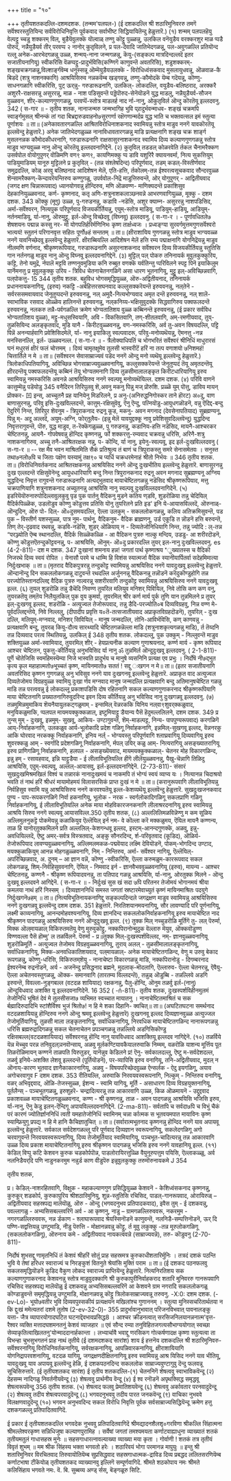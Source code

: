 +++
title = "१०"

+++
तृतीयशतकदल्लि-दशमदशक. (तन्मम'पलपल-) 
(ई दशकदल्लि श्री शठारिमुनिवररु तमगॆ सर्वॆश्वरस्तुतियिन्द सर्वविरोधिनिवृत्ति पूर्वकवाद सर्वाभीष्ट सिद्धियायितॆन्दु हेळुत्तारॆ.) 
(१) शन्मम् पलपलहॆयु वेल्पट्टु च्चडु 
शक्करम् विल्, 
बुडैयॆवुलक्कॆ यॊल्वाळ् तण्णु कॊट्टु 
पुळ्ळ‌न्नु, उलकिल 
वनॆयुडैय वरक्करशुर माळ प्पडै पॊरुद, नन्नैयुडैयर्व तीर् परवप्प २ नानोर् 
कुतृविलने, 
प्र पल-देवादि जातिभेदगळन्नू, पल-अवुगळल्लि प्रतियॊन्द रल्लू अनेक-आरभेदगळन्नू उळ्ळ, शन्मय्-नाना जन्मगळन्नू, कॆयु-(सङ्कल्प मात्रदिन्दल्लदॆ इतर सजातीयनागियू) स्वीकरिसि वॆळप्पट्टु-प्रादुर्भविसि(कण्णिगॆ काणुवन्तॆ अवतरिसि), शडुशक्करम्- शङ्खचक्रगळन्नू,विल्शार्ङ्गवॆम्ब धनुस्सन्नू ऒम्मॆयुडैयउलक्कॆ - विरोधिध्वंसकवाद मुसलायुधवन्नू, ऒळवाळ-कै बिडदॆ (शत्रु नाशनक्कागि) आश्रयिसिरुव नन्नकवॆम्ब खड्गवन्नू, तण्णु-कौमोदकॆ यॆम्ब गदॆयन्नू, कॊण्णु-साधनगळागि स्वीकरिसि, पुट् ऊर्‌न्नु- गरुडारूढनागि, उलकिल्- लोकदल्लि, वयुडैय-बलिष्ठराद, अरक्करै अशुररै-राक्षसरन्नू असुररन्नू, माळ - नाश पडिसुवन्तॆ पड्डॆपॊरुद-सेनॆयॊडनॆ युद्ध माडलु, नन्नैयुडैयर्व-सौजन वुळ्ळवन, शीर्-कल्याणगुणगळन्नु, परवप्पॆं-स्तोत्र माडलर्ह नाद र्ना-नानु, ओ‌कुतृविर्ल ऒन्दु कॊरतॆयू इल्लदवनु. 
342 
( स-गार ॥ - 
तृतीय शतक, 
नानाजन्मरु जन्मभागिह भुवि प्र्रादुर्भवन्माधव- शङ्खं चक्रमपि स्वार्ङ्गमुसल्‌ श्रीनन्कं तां गदा बिभ्रद्दारुडवाहनो७सुरगर्णा रक्षॆगणान्मर्दय्र युद्ध भाति च भक्तवत्सल इमं स्तुत्या 
पूर्णाशयः ॥ 
ता॥ (अनेकावतारगळल्लि आश्रितविरोधिनाशकनाद स्वामियन्नु स्तोत्र माडुव ननगॆ यावकॊरतॆयू इल्लवॆन्दु हेळुत्तारॆ.) अनेक जातिभेदगळुळ्ळ नानाविधावतारगळन्नु माडि प्रत्यक्षनागि शङ्ख चक्र शार्ङ्ग मुसलनन्नक कौमोदकीधरनागि, गरुडारूढनागि राक्षसासुरनाशकनाद स्वामिय दिव्य कल्याणगुणगळन्नु स्तोत्र माडुव भाग्यवुळ्ळ नानु ऒन्दु कॊरतॆयू इल्लदवनागिद्देनॆ. 
(२) कुतृविल् तडडल् कोळरवेति र्तकल 
चैनामरैक्कण 
उसर्वपोल वो‌योगुपुणर्‌ वॊळिमणि 
वण९ कण९, 
कायणिमक्कु प्प डावि यशुरिरै 
क्यायनवर्मा, नित्य सुकत्तियुम् पाडियुमाडियम् 
यानूरु मुट्टिलने 
प्र कुतृविल् - (तन्न संश्लेषदिन्द) परिपूर्णवाद, तडम् कडल्-विस्तीर्णवाद समुद्रदल्लि, कोळ् अरवु बलिष्ठनाद आदिशेषन मेलॆ, एति-हत्ति, र्तकोलम्-तन्न ईश्वरत्वसूचकवाद सौन्दरवुळ्ळ शॆन्सामरैक्कण्-कॆन्दावरॆयन्तिरुव कण्णुगळु, उपर्ववोल-निद्रॆ माडुत्तिरुवन्तॆ, ओर् योगुपुणर्‌ - आद्वितीयवाद (जगद क्षण चिन्नारूपवाद) ध्यानयोगवन्नु हॊन्दिरुव, मणि ऒळवण्ण- माणिक्यदन्तॆ प्रकाशिसुव देहकानियुळ्ळवनाद, कर्ण- कृष्णनाद, कतृ अणि-शत्रुनाशकलाञ्छनवन्ने आभरणवागियुळ्ळ, मूक्कु - 
दशम दशक. 
343 
कॊक्कु (मूगु) उळ्ळ, पु-गरुडनन्नु, कडावि -नडॆसि, अशुर क्याम्न- असुररन्नु नाशपडिसिद, अर्मा-सर्वॆश्वरन, नित्यपुक परिपूर्णवाद विजयकीर्तियन्नु, एयुम्-स्तोत्र माडियू, पाडियुम्-हाडियू, आडियुम्-नर्तनमाडियू, र्या-नानु, ऒरुमुट्टु, इर्ल-ऒन्दु विच्छेदवू (विघ्नवू) इल्लदवनु. 
( स-गा-र । - 
पूर्णावधितले७ शेषशयनः पद्मान्न कस्सु नर- 
र्मा योगपतिर्हरिर्मणिनिभः कृष्ण तार्क्षध्वजः । प्रध्वङ्ग्या सुरवर्गमुत्तमगुणसर्वॆश्वरो भात्ययं! स्तुतनं परिगानवृत्त सहितः पूर्णो७हं सन्ततम् ॥ 
ता॥ (क्षीराशायिय गुणगळन्नु स्तोत्र माडुव भाग्यवळ्ळ ननगॆ यावनिच्छेदवू इल्लवॆन्दु हेळुत्तारॆ. क्षीराब्बियल्लि आदिशेषन मेलॆ हत्ति रम्य पद्माक्षनागि योगनिद्रॆयन्नु माडुव नीलमणि वर्णनाद, श्रीकृष्णरूपियाद, गरुडारूढनागि असुरनाशकनाद सर्वॆश्वरन दिव्य विजयकीर्तियन्नु स्तुतिसि गान नर्तनगळु माडुव नानु ऒन्दु विघ्नवू इल्लदवनागिद्देनॆ. 
(३) मुट्टिल् पल् पोकरु तनिनायर्क 
मूवुलकुक्कुरिय, 
कट्टि, तेनो यमुद्रॆ, र्नपालॆ 
मट्टवि तण्णनुवमुडिया 
कनि रुब्बुत 
वणक्कॆ यर्वतिन्त्तु 
प्परिविलने 
स्पट्ट पिनॆ इयाकिलुम यार्नॆमनत्तु 
प्र मूवुलकुक्कु उरिय - त्रिविध चेतनाचेतनगळिगॆ असा धारण भूतनागियू, मुट्टु इल्-अविच्छिन्नवागि, पल्‌पोकत्तु- 
15 
344 
तृतीय शतक. 
बहुविध भोगसमृद्धियुळ्ळ, ऒरु-अद्वितीयनाद, तनिनायर्क प्रधाननायकनागियू, (इरुव) नकट्टि -अर्बहित्तरसघनवाद कल्लुसक्करॆयन्तॆ इरुववनन्नू, नल्‌तेनॆ - सर्वरससमवायवाद जेनुतुप्पदन्तॆ इरुववनन्नू, नल् अमुदै-नित्यभोग्यवाद अमृत दन्तॆ इरुववनन्नू, नल्‌ शालॆ-स्वाभाविक रसवाद ऒळ्ळॆय हालिनन्तॆ इरुववनन्नू, नल्‌कनिय्य-भक्षिसुवुदक्कॆ सिद्धवागिरुव पक्वफलदन्तॆ इरुववनन्नू, नलकरु तन्नै-पर्वगळल्लि क्रमेण भोग्यतातिशय वुळ्ळ कब्बिनन्तॆ इरुववनन्नू, (ई प्रकार सर्वविध भोग्यतातिशय वुळ्ळ), मट्टु-मधुसस्वियागि, अवि - विकसितवागि, तण्-शीतलवागि, अम्-रमणीयवाद, तुय्-तुळसियिन्द अलङ्कृतवाद, मुडि यानै - किरीटवुळ्ळवनन्नु, वण-नमस्करिसि, अर्व तु-अवन विषयदल्लि, पट्टि पिन्नॆ अनन्यार्हवागि प्रवेशिसिदमेलॆ, र्या- नानु इयाकिलु स्वल्पवादरू, परिवु-मनोव्यथॆयन्नु, ऎमनत्तु -नन्न मनस्सिनल्लि, इर्ल- उळ्ळवनल्ल. 
( स-गा-र ॥ - 
त्रैलोक्याधिपतिं च भोगभरितं सर्वॆश्वरं श्रीनिधिं माधुरारसं घनं मधुरसं क्षीरं फलं चोत्तमम् । दिव्यं चामृतक्षुमेव तुलसी भास्वरीटॆं हरिं ना तत्प वणाशयो ७निशमहं! चित्तार्तिले न मे ॥ 
ता॥ (सर्वॆश्वरन सेवासाम्राज्यवं पडॆद ननगॆ ऒन्दु मनो व्यथॆयू इल्लवॆन्दु हेळुत्तारॆ.) त्रिलोकाधिपतियागियू, अविच्छिन्न भोगसाम्राज्यवुळ्ळवनागियू, कल्लुसक्करॆयन्तॆ जेनुतुप्पदं तॆयू अमृतदन्तॆयू क्षीरदन्तॆयू पक्वफलदन्तॆयू कब्बिनं तॆयू भोग्यतमनागि दिव्य तुळसीमालालङ्कृत किरीटधारियागियू इरुव स्वामियन्नु नमस्करिसि अवनन्ने आश्रयिसिरुव ननगॆ स्वल्पवू मनोव्यथॆयिल्ल. 
दशम दशक. 
(४) परिवि वाणनॆ कात्तुम्मॆन्नु पडॆयोडु 
345 
वनैदिरन 
तिरिपुलवु शॆ,अवनु मकनु पिन्नु मज् 
प्रॊरुशि. प्रळ्ळॆ 
युम् पॊ‌त्तु, 
डाविय मायन्‌ प्रॊक्कर- 
凹 
इन्स्, आच्चुतनै प्रह यानियेनु 
मिडरिलने, 
प्र अनु-(अनिरुद्धनिगोस्कर ताने हॊरट) अ०दु, वाण 
बाणासुरनन्नु, परिवु इसि-दुःखविल्लदन्तॆ, कात्तुम्-रक्षिसुवॆवु, ऎनु ऎन्दु, पत्नियॊडु-आयुधगळॊडनॆ, वन्नु ऎदि‌द्द-बन्दु ऎदुरिगॆ निन्त, तिरिपुर शॆवनुम - त्रिपुराकनाद रुद्रनू कूड, मकनु- अवन मगनाद (देवसेनापतियाद) सुब्रह्मण्यनू, पिन्नु म्- अदू अल्लदॆ, अयुम्-अग्नि, फोर्‌तुलैय- (इन्नु मेलॆ यावयुद्दक्कू नावु प्रवेशिसुवदिल्लवॆन्दु) युद्धदिन्द निवृत्तरागुवन्तॆ, पॊरु, युद्ध माडुव, त-रॆक्कॆगळुळ्ळ, पु गरुडनन्नु, कडानिय-हत्ति नडॆसिद, मायनै-आश्चरकर चेष्टितनन्नु, आयनै- गोपवेषवन्नु हॊन्दिद कृष्णनन्नु, र्फो शक्करत्तु-रम्यवाद चक्रवन्नु धरिसि, अरिनै-शत्रु नाशकनागिरुव, अच्चु तनै-आश्रितरक्षक नन्नु, प- कॊन्दि, र्या नानु, इयेनु-स्वल्पवू, इद‌ इर्ल-दुःखविल्लदवनु 
( स-गा-र ॥ -- 
रक्ष मैव भवन माश्रितमिति सैकं प्रतिश्रुत्य तं बाणं च त्रिपुराकस्तु समरे सेनासमेतवः । सनुस्त 
तथा७नलो७पि च जिताः पक्षॆण यस्यामुं 
तक्ष९० च प्यर्धि चक्रधरमेनाहं श्रीतो निर्भयः ॥ 
346 
तृतीय शतक. 
ता॥ (विरोधिनिवर्तकनाद आश्रितरक्षकनन्नु आश्रयिसिद ननगॆ ऒन्दु दुःखभीतिय इल्लवॆन्दु हेळुत्तारॆ. बाणासुरनन्नु दुःख एल्लदन्तॆ रक्षिसुवॆनॆन्दु आयुधधारियागि बन्दु निन्त त्रिपुरानकनाद रुद्रनू अवन मगनाद सुब्रह्मण्यनू अग्निय युद्धदिन्द निवृत्त रागुवन्तॆ गरुडारूढनागि अत्यद्भुतवाद मायाचेष्टितगळन्नु नडॆसिद श्रीकृष्णरूपियाद, मत्तु चक्रपाणियागि शत्रुनाशकनाद अच्युतनन्नु आश्रयिसि नानु स्वल्पवू दुःखविल्लदवनागिदेनॆ. (५) इडरियॆयॊरुनारुपोदिल्लावुलकुवु 
पृड‌ पुक पार्तनु वैदिकनु मुडने 
कतिय 
ण्‌‌डवि, 
शुडरॊळिया तन्नु चेदियिल् 
वैदिर्कपिळ्ळॆक, 
उडलॊडुव कॊण्णु कॊडुत्तव प्रतिसि 
यॊनु तुयरिलने 
प्रति इड‌' इनि ये-आयासविल्लदॆ, ऒरुनाळ्-ऒन्दुदिन, ऒरु पो- दिल्- ऒ०दुसमयदल्लि, ऎल्ला उलकुम् - सकललोकगळन्नु, कलिय अतिक्रमिसुवन्तॆ, पड‌ पुक – विस्तीर्ण यशस्सुळ्ळ, पात्र नुम- पार्थनू, वैदिकनुम- वैदिक ब्राह्मणनू, उर्ड एकूडि त न्नॊडनॆ हत्ति बरुवन्तॆ, तिण् तेर्-दृढवाद रथवन्नु, कडवि-नडॆसि, शुडर् ऒळियाय् न - दिव्यतेजोनिधियागि निन्त, तन्नु ज्योदि : ल्-तन्न “परञ्ज्योति ऎम्ब स्थानदल्लि, वैदिर्क सिळ्ळॆकळ्ळि - आ वैदिकन पुत्ररु नाल्कु मन्दिय, उडडु- आ शरीरदॊडनॆ, कॊण्णु कॊडुत्तऎतन्दुकॊट्टवनन्नु, प- आश्रयिसि, ऒनुम्- 
ऒ०दु प्रकारदल्लि तुयर् इल-नानु दुःखविल्लदवनु. 
es 
(4-2-811)- 
दश म दशक. 
347 
दुःखानां शमनाय हन्न! जगतां पार्थ कृष्णाश्रय *ुख्यातस्स च वैदिकॊ निजरथे दिव्य स्वयं रोपित । येनासौ परमे च धाम्मि हि विशंस स्यात्मर्जा वैदिक स्यानीयार्पितर्वा सदेहमिमात्या निर्दुःखभाक् ॥ 
ता॥ (मृतराद वैदिकपुत्ररन्नु तन्दुकॊट्ट स्वामियन्नु आश्रयिसिद ननगॆ यावदुःखवू इल्लवॆन्दु हेळुत्तारॆ. ऒन्दानॊन्दु दिन सकललोकगळन्नू दाटुवन्तॆ रथदल्लि अर्जुननन्नू वैदिकनन्नू तन्नॊडनॆ करॆदुकॊण्डुहोगि तन्न परज्योतिस्तानदल्लिद्द वैदिक पुत्ररु नाल्वरन्नू सशरीरवागि तन्दुकॊट्ट स्वामियन्नु आश्रयिसिरुव ननगॆ यावदुःखवू इल्ल. 
(६) तुयल् शुडरॊळि तन्नु डैचॆदि निवण्ण 
तुयरिल मलियुव मनिशर् पिवियिल्, 
निवे 
तोसि कण कण वनु, 
तुयरळतॆयु तम्‌तॆय निलैयुलकिल् 
पुक वुय कुमर्वा, 
तुयरमिल् श्रीर कर्ण मार्य पुर्क तुणि 
यान‌ तुन्नमिलने 
प्र तुयर् इल्-दुःखगवू इल्लद, शडरॊळि - अत्युज्वल तेजोरूपवाद, तन्नु डैदि-परज्योति०ब दिव्यविग्रहवु, निन्न वण्ण मे-पूर्वदल्लिद्दन्तॆये, निवे निल्ललु, (दीपादीप प्रवृत्ति य०तॆ-तत्सजातीयवाद अप्राकृतविग्रहदॊडनॆ), तुयरिल् - दुःख दल्लि, मलियुम्-मग्नवाद, मनिशर् सिवियिल् - मानुष जन्मदल्लि, तोनि-आविर्भविसि, कण् काणवन्नु - प्रत्यक्षवागि बन्दु, तुयरळ् कियु-दौत्य सारथ्यादि चेष्टितगळन्नॆल्ला माडि (शत्रुनाशकृत्यगळन्नु माडि), र्त तॆय्दनि तन्न दिव्यवाद परत्व स्थितियन्नु, उलकिल् 
ई 
348 
तृतीय शतक. 
लोकदल्लू, पुक उक्कुम् - निल्लुवन्तॆ माडुव शक्तियुळ्ळ अर्मा-स्वामियाद, तुयरमिल् शीर् - हेयप्रत्यनीक कल्याण गुणाश्रयनाद, कर्ण्ण मार्य - कृष्ण रूपियाद आश्चर चेष्टितन, पुकत्तु-कीर्तियन्नु अनुभविसिद र्या नानु ॐ तुन्नमिर्ल ऒन्दुदुःखवू इल्लदवनु. 
( 2-1-811)- 
पूर्णॆ चॊतेजिसि स्वमहिमस्यॆम्या निजे भास्वति प्रादुर्भय च मानुषे व्यसनिनि प्रत्यक्ष एव प्रभुः । निर्दोषॆ नी७द्भुत कृत्य कृल महाहात्मतो७भूच्चतं कृष्ण, मायिनमातो७ सततं ! सद्दु ःखगन न मे॥ 
ता॥ (इतर सजातीयनागि अवतरिसिद कृष्णन गुणगळन्नु अनु भविसुव ननगॆ याव दुःखगनवू इल्लवॆन्दु हेळुत्तारॆ. अप्राकृत वाद अत्युज्वल दिव्यतेजोमय विग्रहवुळ्ळ स्वामियु दुःखा र्णव मग्नवाद मानुष जन्मदल्लि प्रत्यक्षवागि बन्दु अतिमानुषचेष्टित गळन्नु माडि तन्न परत्ववन्नु ई लोकदल्लू प्रकाशपडिसि दोष रहितनागि सकल कल्याणगुणाकरनाद श्रीकृष्णरूपियागि माया चेष्टितनागि प्रख्यातनागिरुवुदरिन्द इवन दिव्य कीर्तियन्नु अनु भविसिद नानु दुःखगन्नवू इल्लदवनु. 
(७) तन्नमुमिन्नमुमाकिय 
शॆय‌नैयायुलकट्गळुमाम् - इन्समिल् वॆन्नरककि यिनिय 
नल्‌वा९शुवर्‌क्कळुवाद, 
मनुयि‌कळुमाकि, प्पलपल 
मायमयक्कुक्कळाल्, 
इष्टुमियाट्टु डैयान्य 
पैसॆ हॆदुमल्ललिलने, 
दशम दशक. 
349 
प्र तुन्स् मुम् - दुःखवू, इन्नमुम्- सुखवू, आकिय- उण्टागुवन्तॆ, शॆम्-माडल्पट्ट, निन्य- पापपुण्यरूपवाद) करगळिगॆ आय्-निर्वाहकनागि, उलकळुव आर्य-भूलोकादि प्रदेश गळिगू निर्वाहकनागि, इन्नमिल्-सुखगवू इल्लद, वॆन्ननरकु आकि घोरवाद नरकक्कू निर्वाहकनागि, इनिय नर्ल्‌ - भोग्यवस्तु परिपूर्णवागि श्लाघ्रवागियू दिव्यवागियू इरुव शुवरक्कळु आम् - स्वर्गादि प्रदेशगळिगू निर्वाहकनागि, र्मपल् उयिर् कळु आम्- नित्यरागियू असङ्ख्यातरागियू इरुव प्राणिगळिगू निर्वाहकनागि, हलपल - असङ्ख्यॆयवाद, मायमयक्कुक्कळाल्- चेतनर मोह विकारगळिन्द, इन्नु हम् - रसावहवाद, इन्नि याट्टुडैया - ई लीलाविभूतियल्लि हीगॆ लीलॆयुळ्ळवनन्नु, पैखु-चॆन्नागि तिळिदु आश्रयिसि, एदुम्-स्वल्पवू, अल्लल्-आयासवु, इर्ल-इल्लदवनागिद्देनॆ. 
(2-73-811)- 
संसारं सुखदुःखमिश्रमखिलं विश्वं च तन्नारकं नानादुःखमयं च नाकमपि तं भोग्यं स्वयं व्याप्य यः । नित्यानन्न चिदाश्रयो भवति तं नाथं हरिं श्रीधरं मायामोहमयं विलासरसिकं प्राप्त दुःखं न मे ॥ 
ता॥ (करानुरूपवागि लीलाविभूतियन्नु निर्वहिसुव स्वामि यन्नु आश्रयिसिरुव ननगॆ करवश्यतॆयू इल्ल-केशव्यथॆयू इल्लवॆन्दु हेळुत्तारॆ. सुखदुःखजनकवाद पुण्य - पाप-रूपकरगळिगॆ निर्वा हकनागियू, भूलोक - नरक - स्वर्गलोकादिगळिगू सकलप्राणि गळिगू निर्वाहकनागियू, ई लीलाविभूतियल्लि अनेक माया मोहविकारजनकनागि लीलाश्ररदनागियू इरुव स्वामियन्नु आश्रयि सिरुव ननगॆ स्वल्पवू आयासविल्ल.350 
तृतीय शतक, 
(८) अल्ललिलिमळविन्नॆण्णु म कम‌ सूळिय 
अल्लिमुल‌नुकट्टॆ पोकमॆयन्नु कळाकियुव 
ऎल्लॆयिल् इर्न नम- वे कॊल्ला 
करॆ मक्कळुमय, 
ऎयिल मायनै कण्णन्य, ताळ हि 
यानोर्‌तुक्कमिलने 
प्रति अल्ललिल्-केशगन्धवू इल्लद, इस्टम्-आनन्दगुणक्कॆ, अळवु, इन्नु-अवधियिल्लदॆ, ऎष्टु अमर्-सर्वत्र विस्त्रतवाद, अङ्कु सौनरदिन्द, र्श-परिवृतवाद (कूडिद), ऒळिर्य-तेजोरूपियाद लावण्यवुळ्ळवनागियू, अल्लिमल‌मकळ-पद्मवॆयाद लक्ष्मि देवियॊडनॆ, पोकम्-भोगदिन्द उण्टाद, मयक्कुळाकियुम् आनन्न मोहगळुळ्ळवनागि, निम् - निन्तिरुव, अर्मा- सर्वॆश्वर नागियू, ऎल्लॆयिल्-अपरिच्छिन्नवाद, अ. दुनम् – आ ज्ञान वन्नॆ, कॊण्णु -स्वीकरिसि, ऎल्ला करुमळुम-काररूपवाद सकल लोकगळन्नू, शिम्-निर्वहिसुववनागि, ऎयिल् - निमवाद इर्न - ज्ञानवैभववुळ्ळवनागियू (इरुव), मायन्य - आश्चर चेष्टितनन्नु, कण्णनै - श्रीकृष्ण रूपियादवनन्नु, ता पतिपाद गळन्नु आश्रयिसि, र्या-नानु, ओरतुक्क मिलने - ऒन्दु दुःखवू इल्लदवने आगिद्देनॆ. 
( स-गा-र ॥ - 
निर्दुःखं सुस खं सदा ७पि परितनर तेजोमयं भोगानमयं श्रीया कमलया नाथं हरिं निस्सम् । दिव्यज्ञाननिधिं समस्त जगतां स्रष्टारमेवाच्युतं कृष्णं मायिनमाश्रितः पदयुगे निर्दुःखगनॆ७हम् ॥ 
ता॥ (नित्यविभूतिनायकनागिद्दु सङ्कल्पदिन्दले जगद्रक्षण माडुव स्वामियन्नु आश्रयिसिरुव ननगॆ दुःखगन्नवू इल्लवॆन्दु 
दशम दशक. 
351 
हेळुत्तारॆ. निरतिशयानमयनागियू, सौर लावण्यादि परि पूर्णनागियू, लक्ष्मी काव्यनागियू, आनन्दमोहवश्यनागियू, दिव्य ज्ञानदिन्द सकललोकनिर्वाहकनागियू इरुव मायाचेष्टित नाद श्रीकृष्णन पादगळन्नु आश्रयिसिरुव ननगॆ ऒन्दुदुःखवू इल्ल. 
(९) तुक्क मिल् नच्चुडरॊळि मूर्तिगॆ 
तु- लल् पॆरुर्मा, 
मिक्क ऒल्‌मायळाल् विकिरुतमतॆयु 
वेणु मुरुवुकॊट्टु, 
नक्कपिरानोन्मुदुक वॆल्लारु मॆयुव, 
ऒक्कवॊडुण्ण विण्णवल्ला पैसॆ हॊम्मु' 
ल 
तळर्विलने. 
पॆरुर्मा - 
प्र॥तुक्क मिल्-दुःखस्पर्शविल्लद, नम्- ज्ञानवुळ्ळवनागियू शुडरॊळिमूर्ति - अत्युज्वल तेजोमय विग्रहवुळ्ळवनागियू, तुराय् अलल् - तुळसीमालालङ्कृतनागियू, सर्वाधिकनागियू, मिक्क-अनवधिकातिशयवाद, पल्‌मायळाल्- अनेक मायाचेष्टितगळिन्द, वेणु म उरुवु बेकाद रूपगळन्नु, कॊण्णु-धरिसि, विकिरुतम्‌शॆयु - नानाचेष्टा विकारगळन्नु माडि, नक्कपिरानोडु - दिगम्बरनाद ईश्वरनॆम्ब रुद्रनॊडनॆ, अर्य - अजनॆन्दु प्रसिद्धनाद ब्रह्मने, मुदलाक्-मॊदलागि, ऎल्लारुव- ऎल्ला चेतनरन्नू, ऎवैयु-ऎल्ला अचेतनवस्तुगळन्नू, ऒक्क- समानवागि (तारतम्य विल्लदन्तॆ), तन्नुळ् ऒडुब्बि - तन्नल्लिये अडगि इरुवन्तॆ, विवल्ला-नुङ्गबल्ल (वटदळ शायियाद) रक्षकनन्नु, पैलु-हॊन्दि, ऒनुम तळर्वु इर्ल-(नानु) ऒन्दुविधवाद अशक्ति यू इल्लदवनागिदेनॆ. 
16 
352 
( -ñ-811)- 
तृतीय शतक, 
दुःखस्पर्शविहीनमुलमं तेजोनिधिं भूषितं देवं मे तुलसीसजा७ व्यभिमत स्वच्चात मायातनु । नानाचेष्टितमाश्रितं च सक र्बह्मादिरुदादिभि स्टांशैर्विश्व भुजं श्रितो७! न हि मे शका दिहानि- क्वचित्॥ 
ता॥ (अघटितघटना समर्थनाद वटदळशायियन्नु हॊन्दिरुव ननगॆ ऒन्दु श्रमवू इल्लवॆन्दु हेळुत्तारॆ) दुःखगनवू इल्लद दिव्यज्ञानवुळ्ळ अत्युज्जल तेजोमूर्तियागियू, तुळसी माला लङ्कृतनागियू, सर्वाधिकनागियू, निरवधिक मायाचेष्टितगळिन्द नानारूपगळन्नु धरिसि ब्रह्मरुद्रादिगळन्नू सकल चेतनाचेतन प्रपञ्चगळन्नू तन्नल्लिये अडगिसिकॊण्डु रक्षिसबल्ल(वटदळशायियाद) सर्वॆश्वरनन्नु हॊन्दि नानु यावविधवाद आशक्तियू इल्लदव नागिद्देनॆ. 
(१०) तळर्विये यॆन्न मॆच्चुव परन्न 
तनिवुदल्‌ञनवॊन्साय्, 
अळवु मूर्लकण्टियावकैयालरुवाकि 
निम्मम्, 
वळरॊळि याशन्य मूर्त्तिय पूत 
तिळरॊळिमायन् कण्णनॆ ताळपति 
यिरुतुडर्, 
यानॆन्नुव केडिलने 
प्र! ऎनु- सर्वकालदल्लू, ऎष्टु म-सर्वदेशदल्ल, तळर्वु इनिये-अशक्ति लेशवू इल्लदन्तॆ (पूर्तियॊडनॆ), पर-व्यापिसि इरुव वनागियू, तनि-अद्वितीयवाद, मुदल् न ऒनाय्-कारण भूतवाद ज्ञानैकाकारनागियू, अळवु - विषयपरिच्छेदवुळ्ळ ऐन्सर्लक - ऐदु इयगळिगू, अयाव अगोचरवागुव 
F 
दशम दशक. 
353 
रीतियल्लि, अरुवाकि निरवयवस्वरूपनागि, निल्कुम् - निन्तिरुव वनागियू, वळर् अभिवृद्दवाद, ऒळि-तेजस्सुळ्ळ, ईशन्य - स्वामि यागियू, मूर्ति - असाधारण दिव्य विग्रहयुक्तनागियू, पूर्तलैन्स् - पञ्चभूतगळन्नू, इरुशुहरॆ- चन्द्रादित्यरन्नू तन्न आकारवागि उळ्ळ, किळ‌ ऒळमायनॆ - उद्दुद्दवाद प्रकाशवळ्ळ मायाचेष्टितगळुळ्ळवनाद, कण्ण - श्री कृष्णनन्नु, ताळ - अवन पादगळन्नु आश्रयिसि भजिसि इरुव, र्या-नानु, ऎनु केडु इलन्-ऎन्दिगू अपायविल्लदवनागिद्देनॆ. 
(2-ma-811)- 
सर्वतापि च सर्वदा७पि च विभुं चैकं परं कारणं ज्योतिर्ज्ञाननिधिं त्वती यमहातेजोनिधिं स्वामिनम् चन्ना र्कात्मक स भूतवयमपात मायाविनः कृष्ण स्याम्फ्रियुगु प्रपद्य न हि मे हानि कैचिज्ञातुचित् ॥ 
ता॥ (सर्वारात्मभूतनाद कृष्णनन्नु हॊन्दिद ननगॆ याव अपायवू इल्लवॆन्दु हेळुत्तारॆ. सर्वकाल सर्वदेशगळल्लू परि पूर्णवाद दिव्यज्ञान स्वरूपनागियू, सकलेदगळिगू अगो चरवागुवन्तॆ निरवयवस्वरूपनागियू, दिव्य तेजोमूर्तियाद स्वामियागियू, पञ्चभूत-चादित्यरन्नू तन्न आकारवागि उळ्ळ दिव्य प्रकाश मायाचेष्टितनागियू इरुव श्रीकृष्णन पादगळन्नु भजिसि इरुव ननगॆ यावहानियू इल्ल. 
(११) केडिल् विप्पु कटि केशवन कुरुक‌ 
चडकोर्पपॊन्न, 
पाडलोरायिरत्तुळ्ळि वैयुनूरुपत्तुम 
पयिसि, ऎल्लाकळ्ळु, अर्व 
नलनिडैयर्‌दि पणि 
नाडुनकरमुम नन्नुर्ड काण 
वीडुपॆरु इन्नूवुलकुक्कु 
तरुमॊरुनायकमे 
J 
354 

तृतीय शतक, 

प्र। केडिल्-नाशरहितवागि, विक्षुक - महाकल्याणगुण प्रसिद्धियुळ्ळ केशवनॆ - केशिध्वंसकनाद कृष्णनन्नु, कुरुकूर् शडकोर्प, कुरुकापुरिय श्रीशठारिमुनियु, शून्न-स्तुतिसि रचिसिद, पाडल्-गानरूपवाद, ओरायिरुळ् – अद्वितीयवाद सहस्रपद्य मालॆयॊळु, ऒरु - ऒन्दु (भगवदनुभव प्रतिपादकवाद), इवैस तुम् - ई दशकवन्नु, पवल्ला‌गळु - अभ्यसिसबल्लवरिगॆ अर्व - आ कृष्णनु, नाडु – ग्रामगळल्लिरुववरू, नकरमुम - नगरगळल्लिरुववरू, नन्न र्डकाण - श्लाघारूपवाद श्रेयस्सिनॊडनॆ काणुवन्तॆ, नलनिडै-सम्पत्तिनॊडनॆ, ऊर् दि पण्णि-सद्वत्तियन्नु उण्टुमाडि, नीडु पॆरुत्ति - मोक्षानन्नवन्नु कॊट्टु, र्त मूवु लकुक्कु -तन्न मूरुलोकगळिगू (सकललोकगळिगू), ऒरुनाय कमे - अद्वितीयवाद नायकत्ववन्ने (साम्राज्यवन्नॆ), तरु- 
कॊडुवनु 
(2-70-811)- 

निर्दोषं शुभसद्दु णामृतनिधिं तं केशवं श्रीहरिं सोतुं प्राह सहस्रमत्र कुरुकाधीशतारिर्मुनिः । तत्रदं दशकं पठन्ति भुवि ये तेषां हरिधर स्वाराज्यं च निरङ्कुशं वितनुते श्रेयांसि मुक्तिं पराम ॥ 
ता॥ (ई दशकद पठनफलवु सकलसमृद्धियॊडनॆ कूडिद वैकुण लोकद स्वाराज्य प्राप्तियॆन्दु हेळुत्तारॆ. नित्यनिरतिशय सक कल्याणगुणाकरनाद केशवनन्नु स्तोत्र माडुवुदक्कागि श्री कुरुकापुरीनिर्वाहकराद शतारि मुनिवररु गानरूपवागि रचिसिद सहस्रपद्य मालॆयॊळु ई दशकवन्नु अभ्यसिसबल्लवरिगॆ आ केशवने ग्राम नगरादि सकललोकगळू कॊण्डाडुवन्तॆ समृमृद्धियन्नू उण्टुमाडि, मोक्षानन्नवन्नू कॊट्टु त्रिलोकसाम्राज्यवन्नू 
तरुवनु. 
-X:0: 
दशम दशक. 
(-ev-Lo)- 
भूयो७वतीर भुवि दिव्यवपुस्सकीयं प्रत्यक्षयन मखिलांश्च गुणाननम् । स्तुत्या मुनिस्सचरितार्थतया न कि द्दुःखं ममेत्यतरां दशमे तुतोष 
(2-ev-32-0)- 
355 
प्रादुर्भावानुभावात् परिजनविभवात् पावनालङ्कु यत्ता- 
जैत्र व्यापारयोगादघटित घटनाद्दॆवभावप्रसिद्ध8 । आश्चर क्रीडनत्वात् सरसिजनिलयानन्ननात्म'वृत्त- रैश्वर व्यक्ति मत्तादघशमनतनुं केशवं व्याजहार ॥ 
एवं सौन्द रम्या तनुविहितजगत्यसौभाग्ययोगात् स्वच्छा सेव्याकृतित्वाखिलतनु'योन्माददानार्हकान्ता । 
लभ्यार्चावै भवाद्दु णरसिकग गोत्कर्षणादक्ष कृष्णा स्तुत्यत्वा ता विभन्हा चुभसुभगतनं प्राह नाथं तृतीये 
(ई दशमदशकद सारांश) 
शाय 
ई हत्तनॆय दशकदल्लि श्री शठारिमुनिवरु-सर्वॆश्वरनागियू विरोधिनिवर्तकनागियू, सर्वरक्षकनागियू, आपन्निवारकनागियू, क्षीराशायियागि योगनिद्रापरवशनागियू, वटदळ यागियू, जगद्रक्षणदीक्षितनागियू इरुव स्वामियन्नु आश्र यिसिद ननगॆ याव भीतियू, यावदुःखवू याव अपायवू इल्लवॆन्दु हेळि, ई दशकपठनदिन्द सकललोक साम्राज्यवुण्टागुवु दॆन्दु फलवन्नू सूचिसिरुत्तारॆ. 
(ई तृतीयशतकद सारंश) 
ई तृतीय शतकदल्लि-(१) चेतननिगॆ शेषत्ववु स्वाभाविकवॆन्दू (२) देहसम्म नादिगळु निवर्तनीयवॆन्दू (३) शेषत्ववु प्रार्थनीय वॆन्दू (४) ई श्व रनॊडनॆ अपृथक्सिद्ध समृद्धवू शेषत्वरूपवॆन्दू 
356 
तृतीय शतक. 
(५) शेषत्वद फलवु प्रेमातिशयवॆन्दू (६) शेषत्ववु अर्कावतार परनवादुदॆन्दू (२) शेषत्ववु तदीय शेषत्वपरवादुदॆन्दू (८) भगवदनुभववु तदीय पारत जनकवॆन्दू (९) वाचिका नुभववे विलक्षणवादुदॆन्दू (१०) भगवन अनुभवदिन्द सकल विरोधि निवृत्ति पूर्वक सर्वसाम्राज्यसिद्धियॆन्दू क्रमेण हत्तु दशकगळल्लू प्रतिपादितवागिदॆ. 

ई प्रकार ई तृतीयशतकदल्लि भगवदेक नुभववु प्रतिपादितवागिदॆ 
श्रीमद्यादनशैलशृ०गरविणा श्रीकल्लि सिंहात्मना श्रीमल्लेश्वरकृष्ण सन्निधिजुषा कल्याणपुरामिह । सर्वेषां जगतां तमश्यमयता कर्णाटवाह्याधुना व्याख्यातं शतकं तृतीयमतुलं गाधासहस्र मुनेः ॥ 
सहसगाधारत्नावल्याख्या व्याख्या मया कृता । गोर्वाणी ! शतकं तत्र तृतीयं विवृतं शुभम् ॥ मम श्रीक सिंहस्य भक्ता भगवतो हरेः । शठारिवयं भोगा परमानन्न मापुयुः ॥ 
इन्तु श्री शतारिमुनिवर विरचितवाद तिरुवायॊतियॆम्ब 
सुप्रसिद्धवाद सहस्रगाधात्मक-द्राविड दिव्य प्रबद्धद ललितसरणियॆम्ब कर्णाटभाषा टीकॆयोळ् तृतीयशतकद व्याख्यानवु इल्लिगॆ सम्पूर्णवागिदॆ. 
श्रीमते शठकोपाय नमः श्रीमते कलिसिंहाय भगवते नमः. 
वॆ. बि. सुब्बय्य अण्ड् र्सस्, बॆङ्गळूरु सिटि.